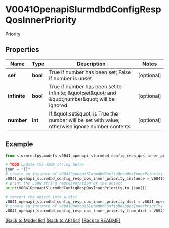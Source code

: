 # V0041OpenapiSlurmdbdConfigRespQosInnerPriority

Priority

## Properties

Name | Type | Description | Notes
------------ | ------------- | ------------- | -------------
**set** | **bool** | True if number has been set; False if number is unset | [optional]
**infinite** | **bool** | True if number has been set to infinite; \&quot;set\&quot; and \&quot;number\&quot; will be ignored | [optional]
**number** | **int** | If \&quot;set\&quot; is True the number will be set with value; otherwise ignore number contents | [optional]

## Example

```python
from slurmrestpy.models.v0041_openapi_slurmdbd_config_resp_qos_inner_priority import V0041OpenapiSlurmdbdConfigRespQosInnerPriority

# TODO update the JSON string below
json = "{}"
# create an instance of V0041OpenapiSlurmdbdConfigRespQosInnerPriority from a JSON string
v0041_openapi_slurmdbd_config_resp_qos_inner_priority_instance = V0041OpenapiSlurmdbdConfigRespQosInnerPriority.from_json(json)
# print the JSON string representation of the object
print(V0041OpenapiSlurmdbdConfigRespQosInnerPriority.to_json())

# convert the object into a dict
v0041_openapi_slurmdbd_config_resp_qos_inner_priority_dict = v0041_openapi_slurmdbd_config_resp_qos_inner_priority_instance.to_dict()
# create an instance of V0041OpenapiSlurmdbdConfigRespQosInnerPriority from a dict
v0041_openapi_slurmdbd_config_resp_qos_inner_priority_from_dict = V0041OpenapiSlurmdbdConfigRespQosInnerPriority.from_dict(v0041_openapi_slurmdbd_config_resp_qos_inner_priority_dict)
```
[[Back to Model list]](../README.md#documentation-for-models) [[Back to API list]](../README.md#documentation-for-api-endpoints) [[Back to README]](../README.md)


